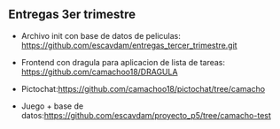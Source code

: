 

## Entregas 3er trimestre

- Archivo init con base de datos de peliculas: https://github.com/escavdam/entregas_tercer_trimestre.git
  
- Frontend con dragula para aplicacion de lista de tareas: https://github.com/camachoo18/DRAGULA
  
- Pictochat:https://github.com/camachoo18/pictochat/tree/camacho
  
- Juego + base de datos:https://github.com/escavdam/proyecto_p5/tree/camacho-test

